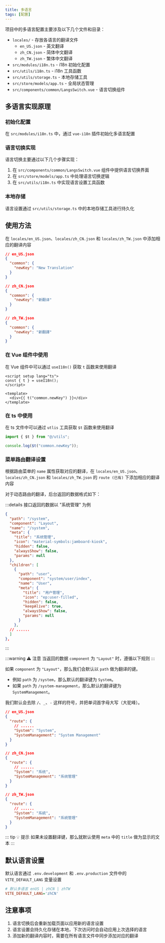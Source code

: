 ```yaml
---
title: 多语言
tags: [配置]
---
```


<!-- ::: warning 🚧 施工中

嘿，朋友！这个页面还在努力建设中，暂时无法访问。不过别担心，我们正在加班加点施工，很快就能与您见面！
在此期间，您可以看看其他精彩内容：

- [组件封装](/components/form-pro)
- [开发设置](/dev/editor)

感谢您的耐心等待！✨

::: -->

项目中的多语言配置主要涉及以下几个文件和目录：

- `locales/` - 存放各语言的翻译文件
  - `en_US.json` - 英文翻译
  - `zh_CN.json` - 简体中文翻译
  - `zh_TW.json` - 繁体中文翻译
- `src/modules/i18n.ts` - i18n 初始化配置
- `src/utils/i18n.ts` - i18n 工具函数
- `src/utils/storage.ts` - 本地存储工具
- `src/store/models/app.ts` - 全局状态管理
- `src/components/common/LangsSwitch.vue` - 语言切换组件

## 多语言实现原理

### 初始化配置

在 `src/modules/i18n.ts` 中，通过 `vue-i18n` 插件初始化多语言配置

### 语言切换实现

语言切换主要通过以下几个步骤实现：

1. 在 `src/components/common/LangsSwitch.vue` 组件中提供语言切换界面
2. 在 `src/store/models/app.ts` 中处理语言切换逻辑
3. 在 `src/utils/i18n.ts` 中实现语言设置工具函数

### 本地存储

语言设置通过 `src/utils/storage.ts` 中的本地存储工具进行持久化

## 使用方法

在 `locales/en_US.json`、`locales/zh_CN.json` 和 `locales/zh_TW.json` 中添加相应的翻译内容

```json
// en_US.json
{
  "common": {
    "newKey": "New Translation"
  }
}

// zh_CN.json
{
  "common": {
    "newKey": "新翻译"
  }
}

// zh_TW.json
{
  "common": {
    "newKey": "新翻譯"
  }
}
```

### 在 Vue 组件中使用

在 Vue 组件中可以通过 `useI18n()` 获取 `t` 函数来使用翻译

```vue
<script setup lang="ts">
const { t } = useI18n();
</script>

<template>
  <div>{{ t("common.newKey") }}</div>
</template>
```

### 在 ts 中使用

在 ts 文件中可以通过 `utlis` 工具获取 `$t` 函数来使用翻译

```ts
import { $t } from "@/utils";

console.log($t("common.newKey"));
```

### 菜单路由翻译设置

根据路由菜单的 `name` 属性获取对应的翻译，在 `locales/en_US.json`、`locales/zh_CN.json` 和 `locales/zh_TW.json` 的 `route (已有)` 下添加相应的翻译内容

对于动态路由的翻译，后台返回的数据格式如下：

:::details 接口返回的数据以 "系统管理" 为例

```json
{
  "path": "/system",
  "component": "Layout",
  "name": "/system",
  "meta": {
    "title": "系统管理",
    "icon": "material-symbols:jamboard-kiosk",
    "hidden": false,
    "alwaysShow": false,
    "params": null
  },
  "children": [
    {
      "path": "user",
      "component": "system/user/index",
      "name": "User",
      "meta": {
        "title": "用户管理",
        "icon": "ep:user-filled",
        "hidden": false,
        "keepAlive": true,
        "alwaysShow": false,
        "params": null
      }
    },
  // ......
  ]
},
```

:::

:::warning ⚠️ 注意
当返回的数据 `component` 为 `"Layout"` 时，遵循以下规则
:::

如果 `component` 为 `"Layout"`，那么我们会默认以 `path` 做为翻译的键。

- 例如 `path` 为 `/system`，那么默认的翻译键为 `System`。
- 如果 `path` 为 `/system-management`，那么默认的翻译键为 `SystemManagement`。

我们默认会去除 `/`、`_`、`-` 这样的符号，并把单词首字母大写（大驼峰）。

```json
// en_US.json
{
  "route": {
    // ......
    "System": "System",
    "SystemManagement": "System Management"
  }
}

// zh_CN.json
{
  "route": {
    // ......
    "System": "系统",
    "SystemManagement": "系统管理"
  }
}

// zh_TW.json
{
  "route": {
    // ......
    "System": "系統",
    "SystemManagement": "系統管理"
  }
}
```

::: tip 💡 提示
如果未设置翻译键，那么就默认使用 `meta` 中的 `title` 做为显示的文本
:::

## 默认语言设置

默认语言通过 `.env.development` 和 `.env.production` 文件中的 `VITE_DEFAULT_LANG` 变量设置

```ini [.env]
# 默认多语言 enUS | zhCN | zhTW
VITE_DEFAULT_LANG='zhCN'
```

## 注意事项

1. 语言切换后会重新加载页面以应用新的语言设置
2. 语言设置会持久化存储在本地，下次访问时会自动应用上次选择的语言
3. 添加新的翻译内容时，需要在所有语言文件中同步添加对应的翻译
